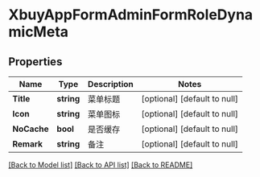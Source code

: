 # XbuyAppFormAdminFormRoleDynamicMeta

## Properties
Name | Type | Description | Notes
------------ | ------------- | ------------- | -------------
**Title** | **string** | 菜单标题 | [optional] [default to null]
**Icon** | **string** | 菜单图标 | [optional] [default to null]
**NoCache** | **bool** | 是否缓存 | [optional] [default to null]
**Remark** | **string** | 备注 | [optional] [default to null]

[[Back to Model list]](../README.md#documentation-for-models) [[Back to API list]](../README.md#documentation-for-api-endpoints) [[Back to README]](../README.md)

